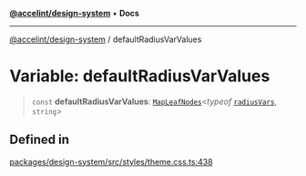 [**@accelint/design-system**](../README.md) • **Docs**

***

[@accelint/design-system](../README.md) / defaultRadiusVarValues

# Variable: defaultRadiusVarValues

> `const` **defaultRadiusVarValues**: [`MapLeafNodes`](../type-aliases/MapLeafNodes.md)\<*typeof* [`radiusVars`](radiusVars.md), `string`\>

## Defined in

[packages/design-system/src/styles/theme.css.ts:438](https://github.com/gohypergiant/standard-toolkit/blob/258694cea8ed8bbd956b3cf5da47c2c9debcf127/packages/design-system/src/styles/theme.css.ts#L438)
